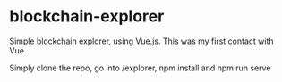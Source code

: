 # blockchain-explorer
Simple blockchain explorer, using Vue.js. This was my first contact with Vue.

Simply clone the repo, go into /explorer, npm install and npm run serve
